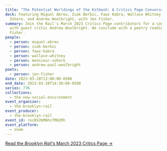 ```yaml
---
title: "The Potential Worldings of the Kitbash: A Critics Page Conversation"
deck: Featuring Miguel Abreu, Isak Berbic, Fawz Kabra, Wallace Whitney, Monsieur
  Zohore, and Andrew Woolbright, with Jen Fisher.
summary: Join the Rail's March 2023 Critics Page contributors for a conversation
  with guest critic Andrew Woolbright. We conclude with a poetry reading by Jen
  Fisher.
people:
  - person: miguel-abreu
  - person: isak-berbic
  - person: fawz-kabra
  - person: wallace-whitney
  - person: monsieur-zohore
  - person: andrew-paul-woolbright
poets:
  - person: jen-fisher
date: 2023-03-28T13:00:00-0500
end_date: 2023-03-28T14:30:00-0500
series: 776
collections:
  - the-new-social-environment
event_organizer:
  - the-brooklyn-rail
event_producer:
  - the-brooklyn-rail
event_id: recBVZmM6hz7M82Rh
event_platform:
  - zoom
---
```

[Read the *Brooklyn Rail*'s March 2023 Critics Page →](https://brooklynrail.org/2023/3/criticspage)
